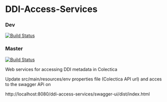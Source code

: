 # DDI-Access-Services

### Dev
[![Build Status](https://travis-ci.org/pierreDebuisson/DDI-Access-Services.svg?branch=dev)](https://travis-ci.org/pierreDebuisson/DDI-Access-Services)


### Master
[![Build Status](https://travis-ci.org/InseeFr/DDI-Access-Services.svg?branch=master)](https://travis-ci.org/InseeFr/DDI-Access-Services)

Web services for accessing DDI metadata in Colectica

Update src/main/resources/env properties file (Colectica API url) and acces to the swagger APi on 

http://localhost:8080/ddi-access-services/swagger-ui/dist/index.html


